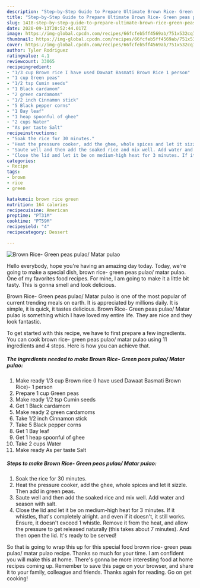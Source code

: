 ```yaml
---
description: "Step-by-Step Guide to Prepare Ultimate Brown Rice- Green peas pulao/ Matar pulao"
title: "Step-by-Step Guide to Prepare Ultimate Brown Rice- Green peas pulao/ Matar pulao"
slug: 1418-step-by-step-guide-to-prepare-ultimate-brown-rice-green-peas-pulao-matar-pulao
date: 2020-09-13T20:52:44.017Z
image: https://img-global.cpcdn.com/recipes/66fcfeb5ff4569ab/751x532cq70/brown-rice-green-peas-pulao-matar-pulao-recipe-main-photo.jpg
thumbnail: https://img-global.cpcdn.com/recipes/66fcfeb5ff4569ab/751x532cq70/brown-rice-green-peas-pulao-matar-pulao-recipe-main-photo.jpg
cover: https://img-global.cpcdn.com/recipes/66fcfeb5ff4569ab/751x532cq70/brown-rice-green-peas-pulao-matar-pulao-recipe-main-photo.jpg
author: Tyler Rodriguez
ratingvalue: 4.1
reviewcount: 33065
recipeingredient:
- "1/3 cup Brown rice I have used Dawaat Basmati Brown Rice 1 person"
- "1 cup Green peas"
- "1/2 tsp Cumin seeds"
- "1 Black cardamom"
- "2 green cardamoms"
- "1/2 inch Cinnamon stick"
- "5 Black pepper corns"
- "1 Bay leaf"
- "1 heap spoonful of ghee"
- "2 cups Water"
- "As per taste Salt"
recipeinstructions:
- "Soak the rice for 30 minutes."
- "Heat the pressure cooker, add the ghee, whole spices and let it sizzle. Then add in green peas."
- "Saute well and then add the soaked rice and mix well. Add water and season with salt."
- "Close the lid and let it be on medium-high heat for 3 minutes. If it whistles, that&#39;s completely alright. and even if it doesn&#39;t, it still works. Ensure, it doesn&#39;t exceed 1 whistle. Remove it from the heat, and allow the pressure to get released naturally (this takes about 7 minutes). And then open the lid. It&#39;s ready to be served!"
categories:
- Recipe
tags:
- brown
- rice
- green

katakunci: brown rice green 
nutrition: 164 calories
recipecuisine: American
preptime: "PT31M"
cooktime: "PT59M"
recipeyield: "4"
recipecategory: Dessert

---
```



![Brown Rice- Green peas pulao/ Matar pulao](https://img-global.cpcdn.com/recipes/66fcfeb5ff4569ab/751x532cq70/brown-rice-green-peas-pulao-matar-pulao-recipe-main-photo.jpg)

Hello everybody, hope you're having an amazing day today. Today, we're going to make a special dish, brown rice- green peas pulao/ matar pulao. One of my favorites food recipes. For mine, I am going to make it a little bit tasty. This is gonna smell and look delicious.

Brown Rice- Green peas pulao/ Matar pulao is one of the most popular of current trending meals on earth. It is appreciated by millions daily. It is simple, it is quick, it tastes delicious. Brown Rice- Green peas pulao/ Matar pulao is something which I have loved my entire life. They are nice and they look fantastic.




To get started with this recipe, we have to first prepare a few ingredients. You can cook brown rice- green peas pulao/ matar pulao using 11 ingredients and 4 steps. Here is how you can achieve that.

<!--inarticleads1-->

##### The ingredients needed to make Brown Rice- Green peas pulao/ Matar pulao:

1. Make ready 1/3 cup Brown rice (I have used Dawaat Basmati Brown Rice)- 1 person
1. Prepare 1 cup Green peas
1. Make ready 1/2 tsp Cumin seeds
1. Get 1 Black cardamom
1. Make ready 2 green cardamoms
1. Take 1/2 inch Cinnamon stick
1. Take 5 Black pepper corns
1. Get 1 Bay leaf
1. Get 1 heap spoonful of ghee
1. Take 2 cups Water
1. Make ready As per taste Salt




<!--inarticleads2-->

##### Steps to make Brown Rice- Green peas pulao/ Matar pulao:

1. Soak the rice for 30 minutes.
1. Heat the pressure cooker, add the ghee, whole spices and let it sizzle. Then add in green peas.
1. Saute well and then add the soaked rice and mix well. Add water and season with salt.
1. Close the lid and let it be on medium-high heat for 3 minutes. If it whistles, that&#39;s completely alright. and even if it doesn&#39;t, it still works. Ensure, it doesn&#39;t exceed 1 whistle. Remove it from the heat, and allow the pressure to get released naturally (this takes about 7 minutes). And then open the lid. It&#39;s ready to be served!




So that is going to wrap this up for this special food brown rice- green peas pulao/ matar pulao recipe. Thanks so much for your time. I am confident you will make this at home. There's gonna be more interesting food at home recipes coming up. Remember to save this page on your browser, and share it to your family, colleague and friends. Thanks again for reading. Go on get cooking!
